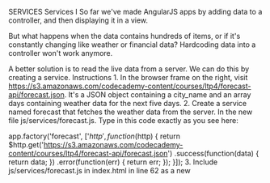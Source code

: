 SERVICES
Services I
So far we've made AngularJS apps by adding data to a controller, and then displaying it in a view.

But what happens when the data contains hundreds of items, or if it's constantly changing like weather or financial data? Hardcoding data into a controller won't work anymore.

A better solution is to read the live data from a server. We can do this by creating a service.
Instructions
1.
In the browser frame on the right, visit https://s3.amazonaws.com/codecademy-content/courses/ltp4/forecast-api/forecast.json. It's a JSON object containing a city_name and an array days containing weather data for the next five days.
2.
Create a service named forecast that fetches the weather data from the server. In the new file js/services/forecast.js. Type in this code exactly as you see here:

app.factory('forecast', ['$http', function($http) { 
  return $http.get('https://s3.amazonaws.com/codecademy-content/courses/ltp4/forecast-api/forecast.json') 
            .success(function(data) { 
              return data; 
            }) 
            .error(function(err) { 
              return err; 
            }); 
}]);
3.
Include js/services/forecast.js in index.html in line 62 as a new <script> element.
4.
In the controller, modify MainController by passing in the forecast service, like this:

app.controller('MainController', ['$scope', 'forecast', function($scope, forecast) { 
  // ... 
}]);
5.
Inside MainController, use the forecast service to save the weather data into $scope.fiveDay, like this:

  forecast.success(function(data) { 
    $scope.fiveDay = data; 
  });







  SERVICES
Services II
Well done! The city_name now shows up in the view. How does it work?

First in js/services/forecast.js, we made a new service. We used app.factory to create a new service named forecast
The forecast service needs to use AngularJS's built-in $http to fetch JSON from the server. Therefore, we add $http to the forecast service as a dependency, like this:
 ['$http', function($http) {
   // ...
 }]
Now $http is available to use inside forecast.
Then, inside forecast, we use $http to construct an HTTP GET request for the weather data. If the request succeeds, the weather data is returned; otherwise the error info is returned.
Next in the controller, we used the forecast service to fetch data from the server. First we added forecast into MainController as a dependency so that it's available to use. Then within the controller we used forecast to asynchronously fetch the weather data from the server and store it into $scope.fiveDay
As before, any properties attached to $scope become available to use in the view. This means in index.html, we can display the city_name using an expression as done before.
Instructions
1.
In the browser, visit https://s3.amazonaws.com/codecademy-content/courses/ltp4/forecast-api/forecast.json. Looking at the format of the data in the days array, each day has four pieces of data - datetime, icon, high, and low.
2.
Visit http://localhost:8000 to view the AngularJS app. Let's finish the view so that it displays the weather for each day.

Notice in the view, we're using ng-repeat to loop through each item in the days array. Inside this loop, display a day's four pieces of data.

Remember to use ng-src to display an image.
3.
Use the date filter to format the datetime.






SERVICES
Generalizations
Why are services useful? Instead of filling the controller with code to fetch weather data from a server, it's better to move this independent logic into a service so that it can be reused by other parts of the app.

What can we generalize so far?

Directives are a way to make standalone UI components, like <app-info>
Services are a way to make standalone communication logic, like forecast which fetches weather data from a server



